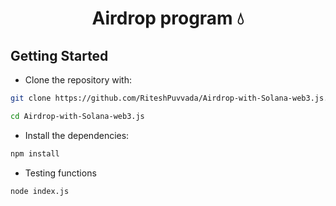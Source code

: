 <div align="center">
    <h1>Airdrop program 💧</h1>
</div>

## Getting Started

* Clone the repository with:

```bash
git clone https://github.com/RiteshPuvvada/Airdrop-with-Solana-web3.js.git

cd Airdrop-with-Solana-web3.js
```
* Install the dependencies:

```bash
npm install
```

* Testing functions

```bash
node index.js
```
